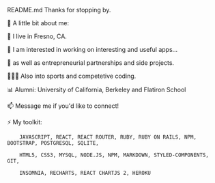 README.md
Thanks for stopping by.

👋 A little bit about me:

🌲 I live in Fresno, CA.

🤟 I am interested in working on interesting and useful apps...

🌱 as well as entrepreneurial partnerships and side projects.

🧑‍🤝‍🧑 Also into sports and competetive coding.

📊 Alumni: University of California, Berkeley and Flatiron School

📫 Message me if you'd like to connect!

⚡ My toolkit:
	
		JAVASCRIPT, REACT, REACT ROUTER, RUBY, RUBY ON RAILS, NPM, BOOTSTRAP, POSTGRESQL, SQLITE, 

		HTML5, CSS3, MYSQL, NODE.JS, NPM, MARKDOWN, STYLED-COMPONENTS, GIT, 

		INSOMNIA, RECHARTS, REACT CHARTJS 2, HEROKU


                                                                         
                                                                         
